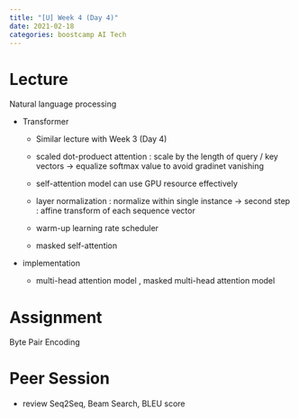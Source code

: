 ```yaml
---
title: "[U] Week 4 (Day 4)"
date: 2021-02-18
categories: boostcamp AI Tech
---
```

# Lecture

Natural language processing

* Transformer

    * Similar lecture with Week 3 (Day 4)

    * scaled dot-produect attention : scale by the length of query / key vectors -> equalize softmax value to avoid gradinet vanishing

    * self-attention model can use GPU resource effectively

    * layer normalization : normalize within single instance -> second step : affine transform of each sequence vector

    * warm-up learning rate scheduler

    * masked self-attention

* implementation

    * multi-head attention model , masked multi-head attention model

# Assignment

Byte Pair Encoding

# Peer Session

* review Seq2Seq, Beam Search, BLEU score


